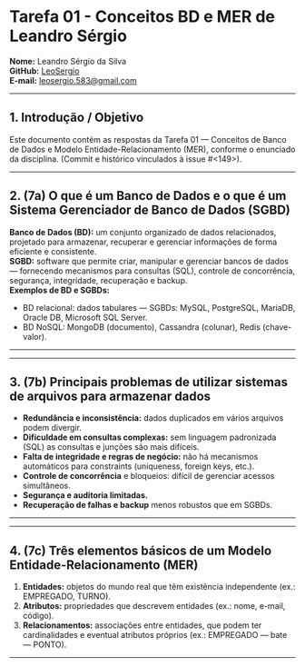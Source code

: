 # Tarefa 01 - Conceitos BD e MER de Leandro Sérgio

**Nome:** Leandro Sérgio da Silva  
**GitHub:** [LeoSergio](https://github.com/LeoSergio)  
**E-mail:** leosergio.583@gmail.com


---

## 1. Introdução / Objetivo
Este documento contém as respostas da Tarefa 01 — Conceitos de Banco de Dados e Modelo Entidade-Relacionamento (MER), conforme o enunciado da disciplina. (Commit e histórico vinculados à issue #<149>).

---

## 2. (7a) O que é um Banco de Dados e o que é um Sistema Gerenciador de Banco de Dados (SGBD)
**Banco de Dados (BD):** um conjunto organizado de dados relacionados, projetado para armazenar, recuperar e gerenciar informações de forma eficiente e consistente.  
**SGBD:** software que permite criar, manipular e gerenciar bancos de dados — fornecendo mecanismos para consultas (SQL), controle de concorrência, segurança, integridade, recuperação e backup.  
**Exemplos de BD e SGBDs:**  
- BD relacional: dados tabulares — SGBDs: MySQL, PostgreSQL, MariaDB, Oracle DB, Microsoft SQL Server.  
- BD NoSQL: MongoDB (documento), Cassandra (colunar), Redis (chave-valor).

---

---

## 3. (7b) Principais problemas de utilizar sistemas de arquivos para armazenar dados
- **Redundância e inconsistência:** dados duplicados em vários arquivos podem divergir.  
- **Dificuldade em consultas complexas:** sem linguagem padronizada (SQL) as consultas e junções são mais difíceis.  
- **Falta de integridade e regras de negócio:** não há mecanismos automáticos para constraints (uniqueness, foreign keys, etc.).  
- **Controle de concorrência** e bloqueios: difícil de gerenciar acessos simultâneos.  
- **Segurança e auditoria limitadas.**  
- **Recuperação de falhas e backup** menos robustos que em SGBDs.

---

---

## 4. (7c) Três elementos básicos de um Modelo Entidade-Relacionamento (MER)
1. **Entidades:** objetos do mundo real que têm existência independente (ex.: EMPREGADO, TURNO).  
2. **Atributos:** propriedades que descrevem entidades (ex.: nome, e-mail, código).  
3. **Relacionamentos:** associações entre entidades, que podem ter cardinalidades e eventual atributos próprios (ex.: EMPREGADO — bate — PONTO).

---

